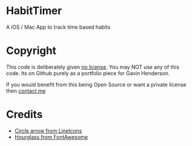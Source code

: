 # HabitTimer
A iOS / Mac App to track time based habits

# Copyright

This code is deliberately given [no license](https://choosealicense.com/no-permission/). You may NOT use any of this code. Its on Github purely as a portfolio piece for Gavin Henderson.

If you would benefit from this being Open Source or want a private license then [contact me](mailto:habittimer@gavinhederson.co.uk)

# Credits

- [Circle arrow from LineIcons](https://lineicons.com/icons/?search=spinner-arrow)
- [Hourglass from FontAwesome](https://fontawesome.com/icons/hourglass-start?s=solid)
